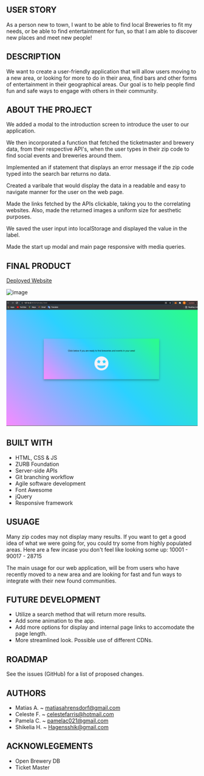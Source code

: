 ## USER STORY

As a person new to town, I want to be able to find local Breweries to fit my needs, or be able to find entertaintment for fun, so that I am able to discover new places and meet new people!

## DESCRIPTION

We want to create a user-friendly application that will allow users moving to a new area, or looking for more to do in their area, find bars and other forms of entertainment in their geographical areas. Our goal is to help people find fun and safe ways to engage with others in their community.

## ABOUT THE PROJECT

We added a modal to the introduction screen to introduce the user to our application.

We then incorporated a function that fetched the ticketmaster and brewery data, from their respective API's, when the user types in their zip code to find social events and breweries around them.

Implemented an if statement that displays an error message if the zip code typed into the search bar returns no data.

Created a varibale that would display the data in a readable and easy to navigate manner for the user on the web page.

Made the links fetched by the APIs clickable, taking you to the correlating websites. Also, made the returned images a uniform size for aesthetic purposes.

We saved the user input into localStorage and displayed the value in the label.

Made the start up modal and main page responsive with media queries.



## FINAL PRODUCT

[Deployed Website](https://shagens.github.io/New-To-Town/)

![image](https://user-images.githubusercontent.com/87335354/133401571-f71d2711-7e7a-45fe-affd-ff7c5d37fefc.png)

![image](SS.png)

## BUILT WITH

- HTML, CSS & JS
- ZURB Foundation
- Server-side APIs
- Git branching workflow
- Agile software development
- Font Awesome
- jQuery
- Responsive framework

## USUAGE

Many zip codes may not display many results. If you want to get a good idea of what we were going for, you could try some from highly populated areas. Here are a few incase you don't feel like looking some up: 10001 - 90017 - 28715

The main usage for our web application, will be from users who have recently moved to a new area and are looking for fast and fun ways to integrate with their new found communities.

## FUTURE DEVELOPMENT

- Utilize a search method that will return more results.
- Add some animation to the app.
- Add more options for display and internal page links to accomodate the page length.
- More streamlined look. Possible use of different CDNs.


## ROADMAP

See the issues (GitHub) for a list of proposed changes.

## AUTHORS

- Matias A. ~ matiasahrensdorf@gmail.com
- Celeste F. ~ celestefarris@hotmail.com
- Pamela C. ~ pamelac021@gmail.com
- Shikelia H. ~ Hagensshik@gmail.com

## ACKNOWLEGEMENTS

- Open Brewery DB
- Ticket Master
